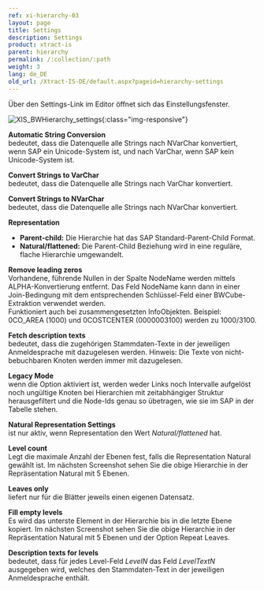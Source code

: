 ```yaml
---
ref: xi-hierarchy-03
layout: page
title: Settings
description: Settings
product: xtract-is
parent: hierarchy
permalink: /:collection/:path
weight: 3
lang: de_DE
old_url: /Xtract-IS-DE/default.aspx?pageid=hierarchy-settings
---
```


Über den Settings-Link im Editor öffnet sich das Einstellungsfenster.

![XIS_BWHierarchy_settings](/img/content/XIS_BWHierarchy_settings.png){:class="img-responsive"}

**Automatic String Conversion**<br>
bedeutet, dass die Datenquelle alle Strings nach NVarChar konvertiert, wenn SAP ein Unicode-System ist, und nach VarChar, wenn SAP kein Unicode-System ist.

**Convert Strings to VarChar**<br>
bedeutet, dass die Datenquelle alle Strings nach VarChar konvertiert.

**Convert Strings to NVarChar**<br>
bedeutet, dass die Datenquelle alle Strings nach NVarChar konvertiert.


**Representation**

- **Parent-child:** Die Hierarchie hat das SAP Standard-Parent-Child Format.
- **Natural/flattened:** Die Parent-Child Beziehung wird in eine reguläre, flache Hierarchie umgewandelt.

**Remove leading zeros**<br>
Vorhandene, führende Nullen in der Spalte NodeName werden mittels ALPHA-Konvertierung entfernt. Das Feld NodeName kann dann in einer Join-Bedingung mit dem entsprechenden Schlüssel-Feld einer BWCube-Extraktion verwendet werden.<br>
Funktioniert auch bei zusammengesetzten InfoObjekten. Beispiel: 0CO_AREA (1000) und 0COSTCENTER (0000003100) werden zu 1000/3100.
 
**Fetch description texts**<br>
bedeutet, dass die zugehörigen Stammdaten-Texte in der jeweiligen Anmeldesprache mit dazugelesen werden. Hinweis: Die Texte von nicht-bebuchbaren Knoten werden immer mit dazugelesen.

**Legacy Mode**<br>
wenn die Option aktiviert ist, werden weder Links noch Intervalle aufgelöst noch ungültige Knoten bei Hierarchien mit zeitabhängiger Struktur herausgefiltert und die Node-Ids genau so übetragen, wie sie im SAP in der Tabelle stehen.

**Natural Representation Settings**<br>
ist nur aktiv, wenn Representation den Wert *Natural/flattened* hat.

**Level count**<br>
Legt die maximale Anzahl der Ebenen fest, falls die Representation Natural gewählt ist. Im nächsten Screenshot sehen Sie die obige Hierarchie in der Repräsentation Natural mit 5 Ebenen.

**Leaves only**<br>
liefert nur für die Blätter jeweils einen eigenen Datensatz.

**Fill empty levels**<br>
Es wird das unterste Element in der Hierarchie bis in die letzte Ebene kopiert. Im nächsten Screenshot sehen Sie die obige Hierarchie in der Repräsentation Natural mit 5 Ebenen und der Option Repeat Leaves.

**Description texts for levels**<br>
bedeutet, dass für jedes Level-Feld *LevelN* das Feld *LevelTextN* ausgegeben wird, welches den Stammdaten-Text in der jeweiligen Anmeldesprache enthält. 
